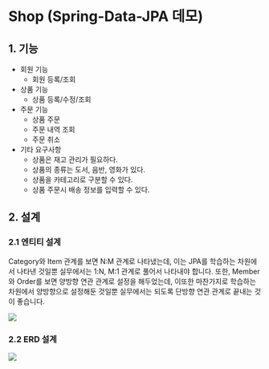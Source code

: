 # Shop (Spring-Data-JPA 데모)
## 1. 기능
- 회원 기능
  - 회원 등록/조회
- 상품 기능
  - 상품 등록/수정/조회
- 주문 기능
  - 상품 주문
  - 주문 내역 조회
  - 주문 취소
- 기타 요구사항
  - 상품은 재고 관리가 필요하다.
  - 상품의 종류는 도서, 음반, 영화가 있다.
  - 상품을 카테고리로 구분할 수 있다.
  - 상품 주문시 배송 정보를 입력할 수 있다.
## 2. 설계
### 2.1 엔티티 설계
Category와 Item 관계를 보면 N:M 관계로 나타냈는데, 이는 JPA를 학습하는 차원에서 나타낸 것일뿐 실무에서는 1:N, M:1 관계로 풀어서 나타내야 합니다. 
또한, Member와 Order를 보면 양방향 연관 관계로 설정을 해두었는데, 이또한 마찬가지로 학습하는 차원에서 양방향으로 설정해둔 것일뿐
실무에서는 되도록 단방향 연관 관계로 끝내는 것이 좋습니다. <br/>

<img src="https://user-images.githubusercontent.com/31037742/144737239-0b341b40-1c0d-4240-ba79-56e46a9cda6f.png" align="center">

### 2.2 ERD 설계

<img src="https://user-images.githubusercontent.com/31037742/144738947-3a8f9511-44c6-474b-9160-4812822561d3.png" align="center">

